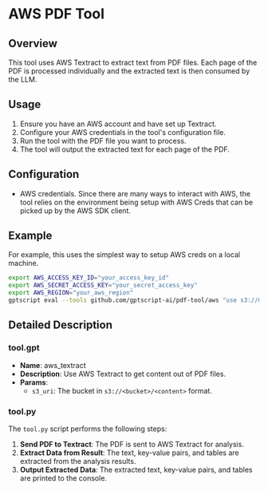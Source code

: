 # AWS PDF Tool

## Overview

This tool uses AWS Textract to extract text from PDF files. Each page of the PDF is processed individually and the extracted text is then consumed by the LLM.

## Usage

1. Ensure you have an AWS account and have set up Textract.
2. Configure your AWS credentials in the tool's configuration file.
3. Run the tool with the PDF file you want to process.
4. The tool will output the extracted text for each page of the PDF.

## Configuration

- AWS credentials. Since there are many ways to interact with AWS, the tool relies on the environment being setup with AWS Creds that can be picked up by the AWS SDK client.

## Example

For example, this uses the simplest way to setup AWS creds on a local machine.

```sh
export AWS_ACCESS_KEY_ID="your_access_key_id"
export AWS_SECRET_ACCESS_KEY="your_secret_access_key"
export AWS_REGION="your_aws_region"
gptscript eval --tools github.com/gptscript-ai/pdf-tool/aws "use s3://mybucket/foo.pdf and report the contents of the file"
```

## Detailed Description

### tool.gpt

- **Name**: aws_textract
- **Description**: Use AWS Textract to get content out of PDF files.
- **Params**:
  - `s3_uri`: The bucket in `s3://<bucket>/<content>` format.

### tool.py

The `tool.py` script performs the following steps:

1. **Send PDF to Textract**: The PDF is sent to AWS Textract for analysis.
2. **Extract Data from Result**: The text, key-value pairs, and tables are extracted from the analysis results.
3. **Output Extracted Data**: The extracted text, key-value pairs, and tables are printed to the console.
